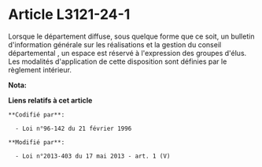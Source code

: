 # Article L3121-24-1

Lorsque le département diffuse, sous quelque forme que ce soit, un bulletin d'information générale sur les réalisations et la
gestion du conseil départemental , un espace est réservé à l'expression des groupes d'élus. Les modalités d'application de
cette disposition sont définies par le règlement intérieur.

**Nota:**



**Liens relatifs à cet article**

	**Codifié par**:

	  - Loi n°96-142 du 21 février 1996

	**Modifié par**:

	  - Loi n°2013-403 du 17 mai 2013 - art. 1 (V)

